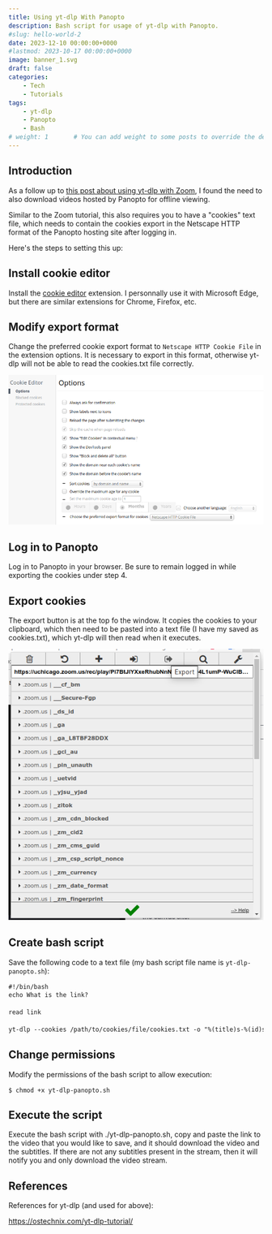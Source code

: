 ```yaml
---
title: Using yt-dlp With Panopto
description: Bash script for usage of yt-dlp with Panopto.
#slug: hello-world-2
date: 2023-12-10 00:00:00+0000
#lastmod: 2023-10-17 00:00:00+0000
image: banner_1.svg
draft: false
categories:
    - Tech
    - Tutorials
tags:
    - yt-dlp
    - Panopto
    - Bash
# weight: 1       # You can add weight to some posts to override the default sorting (date descending)
---
```


## Introduction

As a follow up to [this post about using yt-dlp with Zoom](https://www.jaredszajkowski.com/p/using-yt-dlp-with-zoom/), I found the need to also download videos hosted by Panopto for offline viewing.

Similar to the Zoom tutorial, this also requires you to have a "cookies" text file, which needs to contain the cookies export in the Netscape HTTP format of the Panopto hosting site after logging in.

Here's the steps to setting this up:

## Install cookie editor

Install the [cookie editor](https://microsoftedge.microsoft.com/addons/detail/cookie-editor/ajfboaconbpkglpfanbmlfgojgndmhmc) extension. I personnally use it with Microsoft Edge, but there are similar extensions for Chrome, Firefox, etc.

## Modify export format

Change the preferred cookie export format to `Netscape HTTP Cookie File` in the extension options. It is necessary to export in this format, otherwise yt-dlp will not be able to read the cookies.txt file correctly.

![Modify preferred export format](Modify_preferred_export_format.png)

## Log in to Panopto

Log in to Panopto in your browser. Be sure to remain logged in while exporting the cookies under step 4.

## Export cookies

The export button is at the top fo the window. It copies the cookies to your clipboard, which then need to be pasted into a text file (I have my saved as cookies.txt), which yt-dlp will then read when it executes.

![Export cookies](Export_cookies.png)

## Create bash script

Save the following code to a text file (my bash script file name is `yt-dlp-panopto.sh`):

```html
#!/bin/bash
echo What is the link?

read link

yt-dlp --cookies /path/to/cookies/file/cookies.txt -o "%(title)s-%(id)s.%(ext)s" --write-subs $link
```

## Change permissions

Modify the permissions of the bash script to allow execution:

    $ chmod +x yt-dlp-panopto.sh

## Execute the script

Execute the bash script with ./yt-dlp-panopto.sh, copy and paste the link to the video that you would like to save, and it should download the video and the subtitles. If there are not any subtitles present in the stream, then it will notify you and only download the video stream.

## References

References for yt-dlp (and used for above):

https://ostechnix.com/yt-dlp-tutorial/